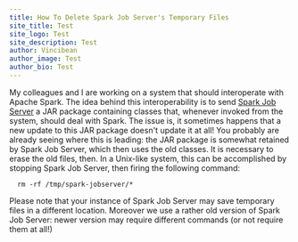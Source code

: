 ```yaml
---
title: How To Delete Spark Job Server's Temporary Files
site_title: Test
site_logo: Test
site_description: Test
author: Vincibean
author_image: Test
author_bio: Test
---
```

My colleagues and I are working on a system that should interoperate with Apache Spark. The idea behind this interoperability
is to send [Spark Job Server](https://github.com/spark-jobserver/spark-jobserver) a JAR package containing classes that, whenever invoked from the system, should deal with Spark.
   The issue is, it sometimes happens that a new update to this JAR package doesn't update it at all! You probably are already 
seeing where this is leading: the JAR package is somewhat retained by Spark Job Server, which then uses the old classes. It is necessary to erase the old files, then. In a Unix-like system, this can be accomplished by stopping Spark Job Server, 
then firing the following command:
      
      rm -rf /tmp/spark-jobserver/*
      
Please note that your instance of Spark Job Server may save temporary files in a different location. Moreover we use a rather old 
version of Spark Job Server: newer version may require different commands (or not require them at all!)
